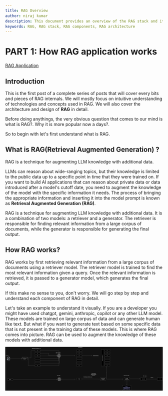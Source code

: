 ```yaml
---
title: RAG Overview
author: niraj kumar
description: This document provides an overview of the RAG stack and its components.
keywords: RAG, RAG stack, RAG components, RAG architecture
---
```


# PART 1: How RAG application works

[RAG Application](../images/rag_part1.jpeg)

## Introduction

This is the first post of a complete series of posts that will cover every bits and pieces of RAG internals. We will mostly focus on intuitive understanding of technologies and concepts used in RAG. We will also cover the architecture and design of **RAG** in detail.

Before doing anythings, the very obvious question that comes to our mind is what is RAG?. Why it is more popular now a days?.

So to begin with let's first understand what is RAG.

## What is RAG(Retrieval Augmented Generation) ?

RAG is a technique for augmenting LLM knowledge with additional data.

LLMs can reason about wide-ranging topics, but their knowledge is limited to the public data up to a specific point in time that they were trained on. If you want to build AI applications that can reason about private data or data introduced after a model's cutoff date, you need to augment the knowledge of the model with the specific information it needs. The process of bringing the appropriate information and inserting it into the model prompt is known as **Retrieval Augmented Generation (RAG)**.

RAG is a technique for augmenting LLM knowledge with additional data. It is a combination of two models: a retriever and a generator. The retriever is responsible for finding relevant information from a large corpus of documents, while the generator is responsible for generating the final output.

## How RAG works? 

RAG works by first retrieving relevant information from a large corpus of documents using a retriever model. The retriever model is trained to find the most relevant information given a query. Once the relevant information is retrieved, it is passed to a generator model, which generates the final output.

If this make no sense to you, don't worry. We will go step by step and understand each component of RAG in detail.

Let's take an example to understand it visually. If you are a developer you might have used chatgpt, gemini, anthropic, copilot or any other LLM model. These models are trained on large corpus of data and can generate human like text. But what if you want to generate text based on some specific data that is not present in the training data of these models. This is where RAG comes into picture. RAG can be used to augment the knowledge of these models with additional data.

![Alt RAG architecture](../images/RAG.png)